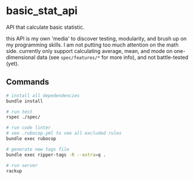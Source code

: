 # basic_stat_api

API that calculate basic statistic.

this API is my own 'media' to discover testing, modularity, and brush up on my programming skills. I am not putting too much attention on the math side.
currently only support calculating average, mean, and mode on one-dimensional data (see `spec/features/*` for more info), and not battle-tested (yet).

## Commands

```bash
# install all depedendencies
bundle install

# run test
rspec ./spec/

# run code linter
# see .rubocop.yml to see all excluded rules
bundle exec rubocop

# generate new tags file
bundle exec ripper-tags -R --extra=q .

# run server
rackup
```
